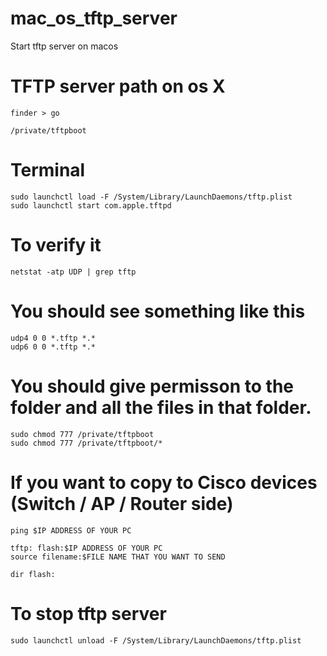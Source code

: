 # mac_os_tftp_server
Start tftp server on macos

# TFTP server path on os X

	finder > go

	/private/tftpboot

# Terminal

	sudo launchctl load -F /System/Library/LaunchDaemons/tftp.plist
	sudo launchctl start com.apple.tftpd

# To verify it
	
	netstat -atp UDP | grep tftp
	
   # You should see something like this
	udp4 0 0 *.tftp *.*
	udp6 0 0 *.tftp *.*
  
# You should give permisson to the folder and all the files in that folder.

	sudo chmod 777 /private/tftpboot
	sudo chmod 777 /private/tftpboot/*

# If you want to copy to Cisco devices (Switch / AP / Router side)

	ping $IP ADDRESS OF YOUR PC

	tftp: flash:$IP ADDRESS OF YOUR PC
	source filename:$FILE NAME THAT YOU WANT TO SEND

	dir flash:

# To stop tftp server

	sudo launchctl unload -F /System/Library/LaunchDaemons/tftp.plist
